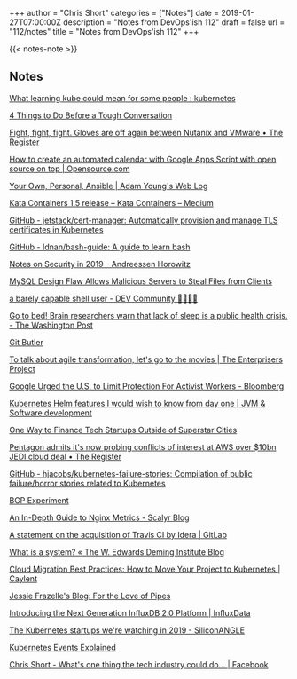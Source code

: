 +++
author = "Chris Short"
categories = ["Notes"]
date = 2019-01-27T07:00:00Z
description = "Notes from DevOps'ish 112"
draft = false
url = "112/notes"
title = "Notes from DevOps'ish 112"
+++

{{< notes-note >}}

## Notes

[What learning kube could mean for some people : kubernetes](https://www.reddit.com/r/kubernetes/comments/ajwa2r/what_learning_kube_could_mean_for_some_people/)

[4 Things to Do Before a Tough Conversation](https://hbr.org/2019/01/4-things-to-do-before-a-tough-conversation)

[Fight, fight, fight. Gloves are off again between Nutanix and VMware • The Register](https://www.theregister.co.uk/2019/01/24/nutanix_and_vmware_suffering_from_prickly_heat_syndrome/)

[How to create an automated calendar with Google Apps Script with open source on top | Opensource.com](https://opensource.com/article/19/1/automate-calendar)

[Your Own, Personal, Ansible | Adam Young's Web Log](https://adam.younglogic.com/2019/01/your-own-personal-ansible/)

[Kata Containers 1.5 release – Kata Containers – Medium](https://medium.com/kata-containers/kata-containers-1-5-release-99acbaf7cf34)

[GitHub - jetstack/cert-manager: Automatically provision and manage TLS certificates in Kubernetes](https://github.com/jetstack/cert-manager)

[GitHub - Idnan/bash-guide: A guide to learn bash](https://github.com/Idnan/bash-guide)

[Notes on Security in 2019 – Andreessen Horowitz](https://a16z.com/2019/01/18/notes-on-security-in-2019/)

[MySQL Design Flaw Allows Malicious Servers to Steal Files from Clients](https://www.bleepingcomputer.com/news/security/mysql-design-flaw-allows-malicious-servers-to-steal-files-from-clients/)

[a barely capable shell user - DEV Community 👩‍💻👨‍💻](https://dev.to/michaeltharrington/a-barely-capable-shell-user-3ki8)

[Go to bed! Brain researchers warn that lack of sleep is a public health crisis. - The Washington Post](https://www.washingtonpost.com/national/health-science/go-to-bed-brain-researchers-warn-that-lack-of-sleep-is-a-public-health-crisis/2019/01/24/bbc61562-0a1b-11e9-85b6-41c0fe0c5b8f_story.html?noredirect=on&utm_term=.3f61bb218d67)

[Git Butler](https://www.gitbutler.com/)

[To talk about agile transformation, let's go to the movies | The Enterprisers Project](https://enterprisersproject.com/article/2019/1/talk-about-agile-transformation-let-s-go-movies)

[Google Urged the U.S. to Limit Protection For Activist Workers - Bloomberg](https://www.bloomberg.com/news/articles/2019-01-24/google-urged-the-u-s-to-limit-protection-for-activist-workers)

[Kubernetes Helm features I would wish to know from day one | JVM & Software development](https://jakubstransky.com/2019/01/24/kubernetes-helm-advanced-features/)

[One Way to Finance Tech Startups Outside of Superstar Cities](https://hbr.org/2019/01/one-way-to-finance-tech-startups-outside-of-superstar-cities)

[Pentagon admits it's now probing conflicts of interest at AWS over $10bn JEDI cloud deal • The Register](https://www.theregister.co.uk/2019/01/25/us_investigates_pentagon_jedi_deal_staffer/)

[GitHub - hjacobs/kubernetes-failure-stories: Compilation of public failure/horror stories related to Kubernetes](https://github.com/hjacobs/kubernetes-failure-stories)

[BGP Experiment](https://mailman.nanog.org/pipermail/nanog/2019-January/098761.html)

[An In-Depth Guide to Nginx Metrics - Scalyr Blog](https://blog.scalyr.com/2019/01/guide-to-nginx-metrics/)

[A statement on the acquisition of Travis CI by Idera | GitLab](https://about.gitlab.com/2019/01/24/travis-ci-acquired-idera/)

[What is a system? « The W. Edwards Deming Institute Blog](https://blog.deming.org/2019/01/what-is-a-system/)

[Cloud Migration Best Practices: How to Move Your Project to Kubernetes | Caylent](https://caylent.com/cloud-migration-best-practices/)

[Jessie Frazelle's Blog: For the Love of Pipes](https://blog.jessfraz.com/post/for-the-love-of-pipes/)

[Introducing the Next Generation InfluxDB 2.0 Platform | InfluxData](https://www.influxdata.com/blog/introducing-the-next-generation-influxdb-2-0-platform/)

[The Kubernetes startups we're watching in 2019 - SiliconANGLE](https://siliconangle.com/2019/01/22/kubernetes-startups-watching-2019-thecube/)

[Kubernetes Events Explained](https://www.bluematador.com/blog/kubernetes-events-explained)

[Chris Short - What's one thing the tech industry could do... | Facebook](https://www.facebook.com/thechrisshort/posts/10156273680997426)
